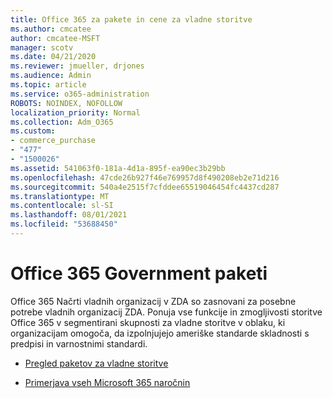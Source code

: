 ```yaml
---
title: Office 365 za pakete in cene za vladne storitve
ms.author: cmcatee
author: cmcatee-MSFT
manager: scotv
ms.date: 04/21/2020
ms.reviewer: jmueller, drjones
ms.audience: Admin
ms.topic: article
ms.service: o365-administration
ROBOTS: NOINDEX, NOFOLLOW
localization_priority: Normal
ms.collection: Adm_O365
ms.custom:
- commerce_purchase
- "477"
- "1500026"
ms.assetid: 541063f0-181a-4d1a-895f-ea90ec3b29bb
ms.openlocfilehash: 47cde26b927f46e769957d8f490208eb2e71d216
ms.sourcegitcommit: 540a4e2515f7cfddee65519046454fc4437cd287
ms.translationtype: MT
ms.contentlocale: sl-SI
ms.lasthandoff: 08/01/2021
ms.locfileid: "53688450"
---
```

# <a name="office-365-government-plans"></a>Office 365 Government paketi

Office 365 Načrti vladnih organizacij v ZDA so zasnovani za posebne potrebe vladnih organizacij ZDA. Ponuja vse funkcije in zmogljivosti storitve Office 365 v segmentirani skupnosti za vladne storitve v oblaku, ki organizacijam omogoča, da izpolnjujejo ameriške standarde skladnosti s predpisi in varnostnimi standardi.
  
- [Pregled paketov za vladne storitve](https://products.office.com/government/compare-office-365-government-plans)

- [Primerjava vseh Microsoft 365 naročnin](https://products.office.com/business/compare-more-office-365-for-business-plans)
